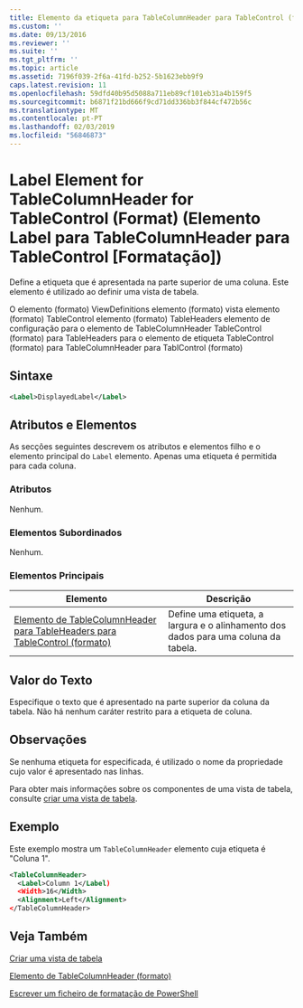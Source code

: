 ```yaml
---
title: Elemento da etiqueta para TableColumnHeader para TableControl (formato) | Documentos da Microsoft
ms.custom: ''
ms.date: 09/13/2016
ms.reviewer: ''
ms.suite: ''
ms.tgt_pltfrm: ''
ms.topic: article
ms.assetid: 7196f039-2f6a-41fd-b252-5b1623ebb9f9
caps.latest.revision: 11
ms.openlocfilehash: 59dfd40b95d5088a711eb89cf101eb31a4b159f5
ms.sourcegitcommit: b6871f21bd666f9cd71dd336bb3f844cf472b56c
ms.translationtype: MT
ms.contentlocale: pt-PT
ms.lasthandoff: 02/03/2019
ms.locfileid: "56846873"
---
```

# <a name="label-element-for-tablecolumnheader-for-tablecontrol-format"></a>Label Element for TableColumnHeader for TableControl (Format) (Elemento Label para TableColumnHeader para TableControl [Formatação])

Define a etiqueta que é apresentada na parte superior de uma coluna. Este elemento é utilizado ao definir uma vista de tabela.

O elemento (formato) ViewDefinitions elemento (formato) vista elemento (formato) TableControl elemento (formato) TableHeaders elemento de configuração para o elemento de TableColumnHeader TableControl (formato) para TableHeaders para o elemento de etiqueta TableControl (formato) para TableColumnHeader para TablControl (formato)

## <a name="syntax"></a>Sintaxe

```xml
<Label>DisplayedLabel</Label>

```

## <a name="attributes-and-elements"></a>Atributos e Elementos

As secções seguintes descrevem os atributos e elementos filho e o elemento principal do `Label` elemento. Apenas uma etiqueta é permitida para cada coluna.

### <a name="attributes"></a>Atributos

Nenhum.

### <a name="child-elements"></a>Elementos Subordinados

Nenhum.

### <a name="parent-elements"></a>Elementos Principais

|Elemento|Descrição|
|-------------|-----------------|
|[Elemento de TableColumnHeader para TableHeaders para TableControl (formato)](./tablecolumnheader-element-format.md)|Define uma etiqueta, a largura e o alinhamento dos dados para uma coluna da tabela.|

## <a name="text-value"></a>Valor do Texto

Especifique o texto que é apresentado na parte superior da coluna da tabela. Não há nenhum caráter restrito para a etiqueta de coluna.

## <a name="remarks"></a>Observações

Se nenhuma etiqueta for especificada, é utilizado o nome da propriedade cujo valor é apresentado nas linhas.

Para obter mais informações sobre os componentes de uma vista de tabela, consulte [criar uma vista de tabela](./creating-a-table-view.md).

## <a name="example"></a>Exemplo

Este exemplo mostra um `TableColumnHeader` elemento cuja etiqueta é "Coluna 1".

```xml
<TableColumnHeader>
  <Label>Column 1</Label)
  <Width>16</Width>
  <Alignment>Left</Alignment>
</TableColumnHeader>
```

## <a name="see-also"></a>Veja Também

[Criar uma vista de tabela](./creating-a-table-view.md)

[Elemento de TableColumnHeader (formato)](./tablecolumnheader-element-format.md)

[Escrever um ficheiro de formatação de PowerShell](./writing-a-powershell-formatting-file.md)
